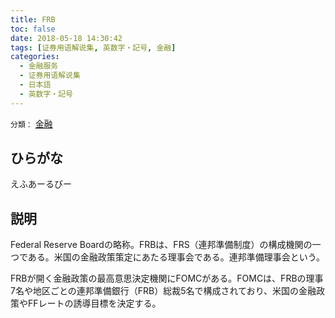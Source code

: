 ```yaml
---
title: FRB
toc: false
date: 2018-05-18 14:30:42
tags: [证券用语解说集, 英数字・記号, 金融]
categories:
  - 金融服务
  - 证券用语解说集
  - 日本語
  - 英数字・記号
---
```


`分類：` [金融](/tags/金融/)

## ひらがな

えふあーるびー

## 説明

Federal Reserve Boardの略称。FRBは、FRS（連邦準備制度）の構成機関の一つである。米国の金融政策策定にあたる理事会である。連邦準備理事会という。

FRBが開く金融政策の最高意思決定機関にFOMCがある。FOMCは、FRBの理事7名や地区ごとの連邦準備銀行（FRB）総裁5名で構成されており、米国の金融政策やFFレートの誘導目標を決定する。
